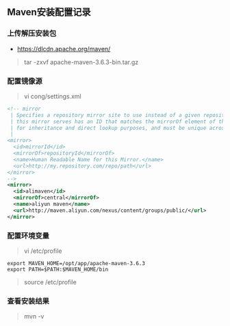 ## **Maven安装配置记录**

### 上传解压安装包

- https://dlcdn.apache.org/maven/

> tar -zxvf apache-maven-3.6.3-bin.tar.gz

### 配置镜像源

> vi cong/settings.xml

```xml
<!-- mirror
 | Specifies a repository mirror site to use instead of a given repository. The repository that
 | this mirror serves has an ID that matches the mirrorOf element of this mirror. IDs are used
 | for inheritance and direct lookup purposes, and must be unique across the set of mirrors.
 |
<mirror>
  <id>mirrorId</id>
  <mirrorOf>repositoryId</mirrorOf>
  <name>Human Readable Name for this Mirror.</name>
  <url>http://my.repository.com/repo/path</url>
</mirror>
-->
<mirror>
  <id>alimaven</id>
  <mirrorOf>central</mirrorOf>
  <name>aliyun maven</name>
  <url>http://maven.aliyun.com/nexus/content/groups/public/</url>
</mirror>
```

### 配置环境变量

> vi /etc/profile

```shell
export MAVEN_HOME=/opt/app/apache-maven-3.6.3
export PATH=$PATH:$MAVEN_HOME/bin
```

> source /etc/profile

### 查看安装结果

> mvn -v